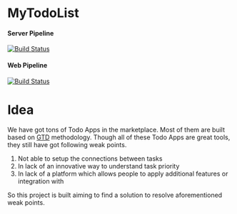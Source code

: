 # MyTodoList


#### Server Pipeline
 [![Build Status](https://dev.azure.com/LingForCC/MyTodoList/_apis/build/status/MyTodoList-Server-CI?branchName=master)](https://dev.azure.com/LingForCC/MyTodoList/_build/latest?definitionId=1&branchName=master)

#### Web Pipeline
[![Build Status](https://dev.azure.com/LingForCC/MyTodoList/_apis/build/status/MyTodoList-Web-CI?branchName=master)](https://dev.azure.com/LingForCC/MyTodoList/_build/latest?definitionId=2&branchName=master)


# Idea

We have got tons of Todo Apps in the marketplace. Most of them are built based on [GTD](https://gettingthingsdone.com) methodology. Though all of these Todo Apps are great tools, they still have got following weak points.

1. Not able to setup the connections between tasks
2. In lack of an innovative way to understand task priority
3. In lack of a platform which allows people to apply additional features or integration with

So this project is built aiming to find a solution to resolve aforementioned weak points.